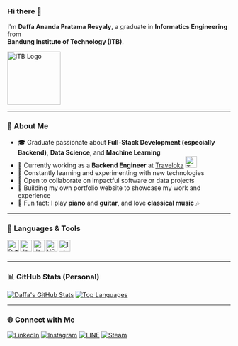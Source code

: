 ### Hi there 👋

I'm **Daffa Ananda Pratama Resyaly**, a graduate in **Informatics Engineering** from  
**Bandung Institute of Technology (ITB)**.

<img src="https://upload.wikimedia.org/wikipedia/id/9/95/Logo_Institut_Teknologi_Bandung.png" alt="ITB Logo" width="120" />

---

### 🚀 About Me
- 🎓 Graduate passionate about **Full-Stack Development (especially Backend)**, **Data Science**, and **Machine Learning**
- 💼 Currently working as a **Backend Engineer** at [Traveloka](https://github.com/traveloka) <img alt="Traveloka" width="26px" src="https://cdn.brandfetch.io/idN9w9iZUZ/theme/dark/symbol.svg?c=1dxbfHSJFAPEGdCLU4o5B" style="margin-right: 8px;" />
- 🌱 Constantly learning and experimenting with new technologies
- 👯 Open to collaborate on impactful software or data projects
- 🤖 Building my own portfolio website to showcase my work and experience
- 🎹 Fun fact: I play **piano** and **guitar**, and love **classical music** 🎶

---

### 🧰 Languages & Tools
<img align="left" alt="Python" width="26px" src="https://cdn.jsdelivr.net/npm/simple-icons@3.12.0/icons/python.svg" />
<img align="left" alt="Java" width="26px" src="https://cdn.jsdelivr.net/npm/simple-icons@3.12.0/icons/java.svg" />
<img align="left" alt="JavaScript" width="26px" src="https://cdn.jsdelivr.net/npm/simple-icons@3.12.0/icons/javascript.svg" />
<img align="left" alt="VS Code" width="26px" src="https://cdn.jsdelivr.net/npm/simple-icons@3.12.0/icons/visualstudiocode.svg" />
<img align="left" alt="IntelliJ IDEA" width="26px" src="https://cdn.jsdelivr.net/npm/simple-icons@3.12.0/icons/intellijidea.svg" />

<br />
<br />

---

### 📊 GitHub Stats (Personal)

[![Daffa's GitHub Stats](https://github-readme-stats.vercel.app/api?username=slarkdarr&show_icons=true&theme=radical)](https://github.com/slarkdarr)
[![Top Languages](https://github-readme-stats.vercel.app/api/top-langs/?username=slarkdarr&layout=compact&theme=radical)](https://github.com/slarkdarr)

---

### 🌐 Connect with Me
[![LinkedIn](https://img.shields.io/badge/LinkedIn-Daffa%20Ananda-blue?logo=linkedin)](https://www.linkedin.com/in/daffa-ananda)
[![Instagram](https://img.shields.io/badge/Instagram-@daffaananda._-purple?logo=instagram)](https://instagram.com/daffaananda._)
[![LINE](https://img.shields.io/badge/LINE-daffa__ananda-brightgreen?logo=line)](https://line.me/ti/p/~daffa_ananda)
[![Steam](https://img.shields.io/badge/Steam-todar21-gray?logo=steam)](https://steamcommunity.com/id/todar21)
